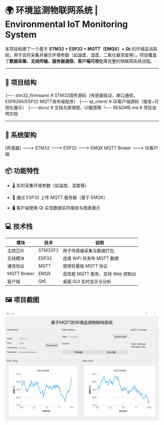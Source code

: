 # 🌍 环境监测物联网系统 | Environmental IoT Monitoring System

本项目构建了一个基于 **STM32 + ESP32 + MQTT（EMQX）+ Qt** 的环境监测系统，用于实时采集并展示环境参数（如温度、湿度、二氧化碳浓度等）。项目覆盖了**数据采集、无线传输、服务器通信、客户端可视化**等完整的物联网系统流程。

---

## 📌 项目结构

├── stm32_firmware/ # STM32固件源码（传感器驱动，串口通信，ESP8266/ESP32 MQTT发布端程序）
├── qt_client/ # Qt客户端源码（接收+可视化展示）
├── docs/ # 文档与原理图、UI截图等
└── README.md # 项目说明文档

---

## 🔧 系统架构

[传感器] ---> STM32 ---> ESP32 ---> EMQX MQTT Broker ---> Qt客户端

## 📦 功能特性
- 🌡 实时采集环境参数（如温度、湿度等）

- 📡 通过 ESP32 上传 MQTT 服务器（基于 EMQX）

- 🖥 客户端使用 Qt 实现数据实时接收与图表展示

## 💻 技术栈

| 模块        | 技术    | 说明                              |
| ----------- | ------- | --------------------------------- |
| 主控芯片    | STM32F1 | 用于传感器采集与数据打包          |
| 无线模块    | ESP32   | 连接 WiFi 并发布 MQTT 数据        |
| 通信协议    | MQTT    | 使用轻量级 MQTT 协议              |
| MQTT Broker | EMQX    | 高性能 MQTT 服务，支持 Web 控制台 |
| 客户端      | Qt6     | 桌面 GUI 实时显示与分析           |

## 🖼️ 项目截图

![](/docs/system.png)

